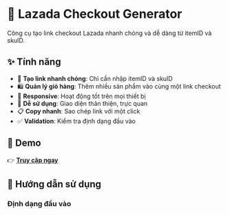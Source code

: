 # 🛒 Lazada Checkout Generator

Công cụ tạo link checkout Lazada nhanh chóng và dễ dàng từ itemID và skuID.

## ✨ Tính năng

- 🚀 **Tạo link nhanh chóng**: Chỉ cần nhập itemID và skuID
- 🛍️ **Quản lý giỏ hàng**: Thêm nhiều sản phẩm vào cùng một link checkout
- 📱 **Responsive**: Hoạt động tốt trên mọi thiết bị
- 🎯 **Dễ sử dụng**: Giao diện thân thiện, trực quan
- 📋 **Copy nhanh**: Sao chép link với một click
- ✅ **Validation**: Kiểm tra định dạng đầu vào

## 🎯 Demo

👉 **[Truy cập ngay](https://yourusername.github.io/lazada-checkout-generator/)**

## 📖 Hướng dẫn sử dụng

### Định dạng đầu vào